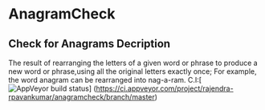 # AnagramCheck
Check for Anagrams
Decription
--------------------------
The result of rearranging the letters of a given word or phrase to produce a new word or phrase,using all the original letters exactly once; 
For example, the word anagram can be rearranged into nag-a-ram. 
C.I:[![AppVeyor build status](https://ci.appveyor.com/api/projects/status/github/rajendra-rpavankumar/anagramcheck??branch=master&svg=true)]
(https://ci.appveyor.com/project/rajendra-rpavankumar/anagramcheck/branch/master)
